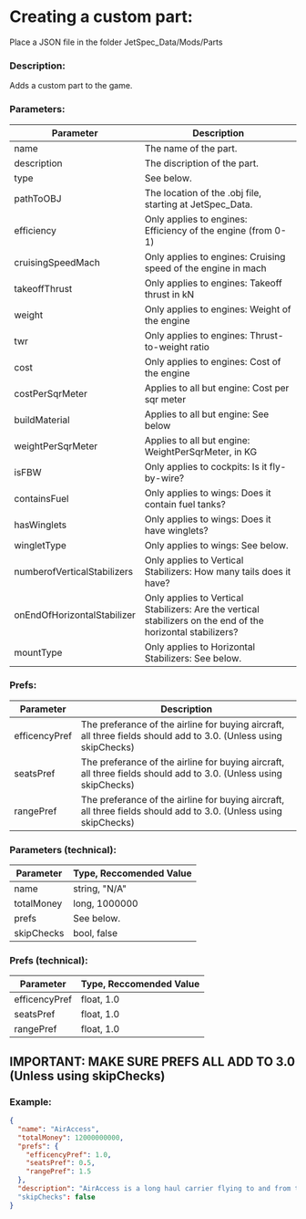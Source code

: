 # Creating a custom part:

Place a JSON file in the folder JetSpec_Data/Mods/Parts

### Description:

Adds a custom part to the game.

### Parameters:

| Parameter                   | Description                                                                                                  |
| --------------------------- | ------------------------------------------------------------------------------------------------------------ |
| name                        | The name of the part.                                                                                        |
| description                 | The discription of the part.                                                                                 |
| type                        | See below.                                                                                                   |
| pathToOBJ                   | The location of the .obj file, starting at JetSpec\_Data.                                                    |
| efficiency                  | Only applies to engines: Efficiency of the engine (from 0-1)                                                 |
| cruisingSpeedMach           | Only applies to engines: Cruising speed of the engine in mach                                                |
| takeoffThrust               | Only applies to engines: Takeoff thrust in kN                                                                |
| weight                      | Only applies to engines: Weight of the engine                                                                |
| twr                         | Only applies to engines: Thrust-to-weight ratio                                                              |
| cost                        | Only applies to engines: Cost of the engine                                                                  |
| costPerSqrMeter             | Applies to all but engine: Cost per sqr meter                                                                |
| buildMaterial               | Applies to all but engine: See below                                                                         |
| weightPerSqrMeter           | Applies to all but engine: WeightPerSqrMeter, in KG                                                          |
| isFBW                       | Only applies to cockpits: Is it fly-by-wire?                                                                 |
| containsFuel                | Only applies to wings: Does it contain fuel tanks?                                                           |
| hasWinglets                 | Only applies to wings: Does it have winglets?                                                                |
| wingletType                 | Only applies to wings: See below.                                                                            |
| numberofVerticalStabilizers | Only applies to Vertical Stabilizers: How many tails does it have?                                           |
| onEndOfHorizontalStabilizer | Only applies to Vertical Stabilizers: Are the vertical stabilizers on the end of the horizontal stabilizers? |
| mountType                   | Only applies to Horizontal Stabilizers: See below.                                                           |

### Prefs:

| Parameter     | Description                                                                                                      |
| ------------- | ---------------------------------------------------------------------------------------------------------------- |
| efficencyPref | The preferance of the airline for buying aircraft, all three fields should add to 3.0. (Unless using skipChecks) |
| seatsPref     | The preferance of the airline for buying aircraft, all three fields should add to 3.0. (Unless using skipChecks) |
| rangePref     | The preferance of the airline for buying aircraft, all three fields should add to 3.0. (Unless using skipChecks) |

### Parameters (technical):

| Parameter  | Type, Reccomended Value |
| ---------- | ----------------------- |
| name       | string, "N/A"           |
| totalMoney | long, 1000000           |
| prefs      | See below.              |
| skipChecks | bool, false             |

### Prefs (technical):

| Parameter     | Type, Reccomended Value |
| ------------- | ----------------------- |
| efficencyPref | float, 1.0              |
| seatsPref     | float, 1.0              |
| rangePref     | float, 1.0              |

## IMPORTANT: MAKE SURE PREFS ALL ADD TO 3.0 (Unless using skipChecks)

### Example:

```json
{
  "name": "AirAccess",
  "totalMoney": 12000000000,
  "prefs": {
    "efficencyPref": 1.0,
    "seatsPref": 0.5,
    "rangePref": 1.5
  },
  "description": "AirAccess is a long haul carrier flying to and from their hub in Athens, Greece. They prioritize being able to fly to almost everywhere on the globe."
  "skipChecks": false
}
```
